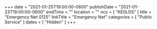 +++
date = "2021-01-25T19:00:00-0600"
publishDate = "2021-01-23T19:00:00-0600"
endTime = ""
location = ""
ncs = [ "KE0LDS" ]
title = "Emergency Net 0125"
linkTitle = "Emergency Net"
categories = [ "Public Service" ]
dates = [ "Hidden" ]
+++

